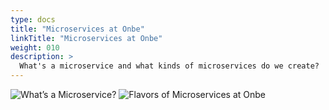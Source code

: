 ```yaml
---
type: docs
title: "Microservices at Onbe"
linkTitle: "Microservices at Onbe"
weight: 010
description: >
  What's a microservice and what kinds of microservices do we create?
---
```


![What’s a Microservice?](/images/bootcamp-slides/microservices-bootcamp/Slide43.PNG)
![Flavors of Microservices at Onbe](/images/bootcamp-slides/microservices-bootcamp/Slide44.PNG)
